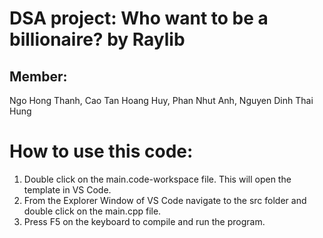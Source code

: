 # DSA project: Who want to be a billionaire? by Raylib
## Member:
Ngo Hong Thanh, Cao Tan Hoang Huy, Phan Nhut Anh, Nguyen Dinh Thai Hung

# How to use this code:
1. Double click on the main.code-workspace file. This will open the template in VS Code.
2. From the Explorer Window of VS Code navigate to the src folder and double click on the main.cpp file.
3. Press F5 on the keyboard to compile and run the program.


